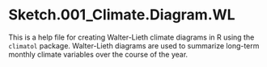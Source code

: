 # Sketch.001_Climate.Diagram.WL
This is a help file for creating Walter-Lieth climate diagrams in R using the `climatol` package. Walter-Lieth diagrams are used to summarize long-term monthly climate variables over the course of the year.
